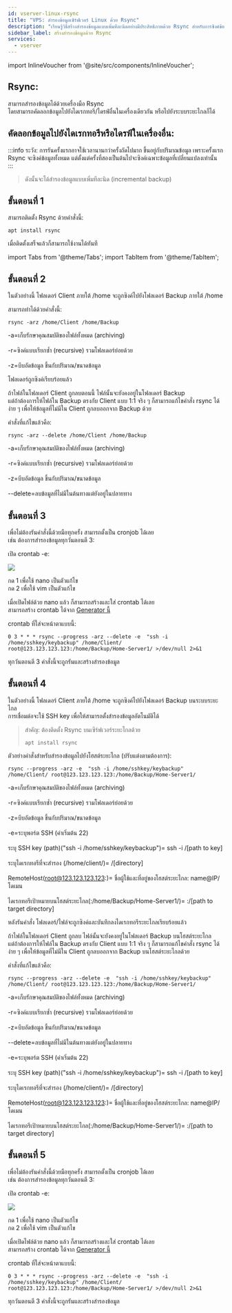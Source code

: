 ```yaml
---
id: vserver-linux-rsync
title: "VPS: สำรองข้อมูลเซิร์ฟเวอร์ Linux ด้วย Rsync"
description: "เรียนรู้วิธีสร้างสำรองข้อมูลแบบเพิ่มทีละนิดอย่างมีประสิทธิภาพด้วย Rsync สำหรับการซิงค์ข้อมูลทั้งในเครื่องและระยะไกล → เรียนรู้เพิ่มเติมตอนนี้"
sidebar_label: สร้างสำรองข้อมูลด้วย Rsync
services:
  - vserver
---
```


import InlineVoucher from '@site/src/components/InlineVoucher';

<InlineVoucher />

## Rsync:

สามารถสำรองข้อมูลได้ด้วยเครื่องมือ Rsync  
โดยสามารถคัดลอกข้อมูลไปยังไดเรกทอรี/ไดรฟ์อื่นในเครื่องเดียวกัน หรือไปยังระบบระยะไกลก็ได้  

## คัดลอกข้อมูลไปยังไดเรกทอรีหรือไดรฟ์ในเครื่องอื่น:

:::info
ระวัง: การรันครั้งแรกอาจใช้เวลานานกว่าครั้งถัดไปมาก ขึ้นอยู่กับปริมาณข้อมูล เพราะครั้งแรก Rsync จะซิงค์ข้อมูลทั้งหมด แต่ตั้งแต่ครั้งที่สองเป็นต้นไปจะซิงค์เฉพาะข้อมูลที่เปลี่ยนแปลงเท่านั้น  
:::
> ดังนั้นจะได้สำรองข้อมูลแบบเพิ่มทีละนิด (incremental backup)  

## ขั้นตอนที่ 1

สามารถติดตั้ง Rsync ด้วยคำสั่งนี้:

```
apt install rsync
```

เมื่อติดตั้งเสร็จแล้วก็สามารถใช้งานได้ทันที  

import Tabs from '@theme/Tabs';
import TabItem from '@theme/TabItem';

<Tabs>
<TabItem value="Daily backup to a local directory/drive" label="สำรองข้อมูลรายวันไปยังไดเรกทอรี/ไดรฟ์ในเครื่อง">

## ขั้นตอนที่ 2

ในตัวอย่างนี้ โฟลเดอร์ Client ภายใต้ /home จะถูกซิงค์ไปยังโฟลเดอร์ Backup ภายใต้ /home  

สามารถทำได้ด้วยคำสั่งนี้: 

```
rsync -arz /home/Client /home/Backup
```
-a=เก็บรักษาคุณสมบัติของไฟล์ทั้งหมด (archiving)  
<br/>
-r=ซิงค์แบบเรียกซ้ำ (recursive) รวมโฟลเดอร์ย่อยด้วย  
<br/>
-z=บีบอัดข้อมูล ขึ้นกับปริมาณ/ขนาดข้อมูล  

โฟลเดอร์ถูกซิงค์เรียบร้อยแล้ว  

ถ้าไฟล์ในโฟลเดอร์ Client ถูกลบตอนนี้ ไฟล์นั้นจะยังคงอยู่ในโฟลเดอร์ Backup  
แต่ถ้าต้องการให้ไฟล์ใน Backup ตรงกับ Client แบบ 1:1 จริง ๆ ก็สามารถแก้ไขคำสั่ง rsync ได้ง่าย ๆ เพื่อให้ข้อมูลที่ไม่มีใน Client ถูกลบออกจาก Backup ด้วย  

คำสั่งที่แก้ไขแล้วคือ: 

```
rsync -arz --delete /home/Client /home/Backup
```
-a=เก็บรักษาคุณสมบัติของไฟล์ทั้งหมด (archiving)  
<br/>
-r=ซิงค์แบบเรียกซ้ำ (recursive) รวมโฟลเดอร์ย่อยด้วย  
<br/>
-z=บีบอัดข้อมูล ขึ้นกับปริมาณ/ขนาดข้อมูล  
<br/>
--delete=ลบข้อมูลที่ไม่มีในต้นทางแต่ยังอยู่ในปลายทาง  

## ขั้นตอนที่ 3

เพื่อไม่ต้องรันคำสั่งนี้ด้วยมือทุกครั้ง สามารถตั้งเป็น cronjob ได้เลย  
เช่น ต้องการสำรองข้อมูลทุกวันตอนตี 3:  

เปิด crontab -e:

![](https://screensaver01.zap-hosting.com/index.php/s/9ScQ7roDkzWcSFW/preview)

กด 1 เพื่อใช้ nano เป็นตัวแก้ไข  
กด 2 เพื่อใช้ vim เป็นตัวแก้ไข  

เมื่อเปิดไฟล์ด้วย nano แล้ว ก็สามารถสร้างและใส่ crontab ได้เลย  
สามารถสร้าง crontab ได้จาก [Generator นี้](https://crontab-generator.org/)  

crontab ที่ใส่จะหน้าตาแบบนี้: 

 ```
0 3 * * * rsync --progress -arz --delete -e  "ssh -i /home/sshkey/keybackup" /home/Client/ root@123.123.123.123:/home/Backup/Home-Server1/ >/dev/null 2>&1
```

ทุกวันตอนตี 3 คำสั่งนี้จะถูกรันและสร้างสำรองข้อมูล  

</TabItem>
<TabItem value="Daily backup to a remote system" label="สำรองข้อมูลรายวันไปยังระบบระยะไกล">

## ขั้นตอนที่ 4

ในตัวอย่างนี้ โฟลเดอร์ Client ภายใต้ /home จะถูกซิงค์ไปยังโฟลเดอร์ Backup บนระบบระยะไกล  
การเชื่อมต่อจะใช้ SSH key เพื่อให้สามารถตั้งสำรองข้อมูลอัตโนมัติได้  
>สำคัญ: ต้องติดตั้ง Rsync บนเซิร์ฟเวอร์ระยะไกลด้วย  
>```
>apt install rsync
>```

ตัวอย่างคำสั่งสำหรับสำรองข้อมูลไปยังโฮสต์ระยะไกล (ปรับแต่งตามต้องการ): 

```
rsync --progress -arz -e  "ssh -i /home/sshkey/keybackup" /home/Client/ root@123.123.123.123:/home/Backup/Home-Server1/
```

-a=เก็บรักษาคุณสมบัติของไฟล์ทั้งหมด (archiving)  
<br/>
-r=ซิงค์แบบเรียกซ้ำ (recursive) รวมโฟลเดอร์ย่อยด้วย  
<br/>
-z=บีบอัดข้อมูล ขึ้นกับปริมาณ/ขนาดข้อมูล  
<br/>
-e=ระบุพอร์ต SSH (ค่าเริ่มต้น 22)  
<br/>
ระบุ SSH key (path)("ssh -i /home/sshkey/keybackup")= ssh -i /[path to key]  
<br/>
ระบุไดเรกทอรีที่จะสำรอง (/home/client/)= /[directory]  
<br/>
RemoteHost(root@123.123.123.123:)= ชื่อผู้ใช้และที่อยู่ของโฮสต์ระยะไกล: name@IP/โดเมน  
<br/>
ไดเรกทอรีเป้าหมายบนโฮสต์ระยะไกล(:/home/Backup/Home-Server1/)= :/[path to target directory]  

หลังรันคำสั่ง โฟลเดอร์/ไฟล์จะถูกซิงค์และบันทึกลงไดเรกทอรีระยะไกลเรียบร้อยแล้ว  

ถ้าไฟล์ในโฟลเดอร์ Client ถูกลบ ไฟล์นั้นจะยังคงอยู่ในโฟลเดอร์ Backup บนโฮสต์ระยะไกล  
แต่ถ้าต้องการให้ไฟล์ใน Backup ตรงกับ Client แบบ 1:1 จริง ๆ ก็สามารถแก้ไขคำสั่ง rsync ได้ง่าย ๆ เพื่อให้ข้อมูลที่ไม่มีใน Client ถูกลบออกจาก Backup บนโฮสต์ระยะไกลด้วย  

คำสั่งที่แก้ไขแล้วคือ:

```
rsync --progress -arz --delete -e  "ssh -i /home/sshkey/keybackup" /home/Client/ root@123.123.123.123:/home/Backup/Home-Server1/
```
-a=เก็บรักษาคุณสมบัติของไฟล์ทั้งหมด (archiving)  
<br/>
-r=ซิงค์แบบเรียกซ้ำ (recursive) รวมโฟลเดอร์ย่อยด้วย  
<br/>
-z=บีบอัดข้อมูล ขึ้นกับปริมาณ/ขนาดข้อมูล  
<br/>
--delete=ลบข้อมูลที่ไม่มีในต้นทางแต่ยังอยู่ในปลายทาง  
<br/>
-e=ระบุพอร์ต SSH (ค่าเริ่มต้น 22)  
<br/>
ระบุ SSH key (path)("ssh -i /home/sshkey/keybackup")= ssh -i /[path to key]  
<br/>
ระบุไดเรกทอรีที่จะสำรอง (/home/client/)= /[directory]  
<br/>
RemoteHost(root@123.123.123.123:)= ชื่อผู้ใช้และที่อยู่ของโฮสต์ระยะไกล: name@IP/โดเมน  
<br/>
ไดเรกทอรีเป้าหมายบนโฮสต์ระยะไกล(:/home/Backup/Home-Server1/)= :/[path to target directory]  

## ขั้นตอนที่ 5

เพื่อไม่ต้องรันคำสั่งนี้ด้วยมือทุกครั้ง สามารถตั้งเป็น cronjob ได้เลย  
เช่น ต้องการสำรองข้อมูลทุกวันตอนตี 3:  

เปิด crontab -e:

![](https://screensaver01.zap-hosting.com/index.php/s/9ScQ7roDkzWcSFW/preview)

กด 1 เพื่อใช้ nano เป็นตัวแก้ไข  
กด 2 เพื่อใช้ vim เป็นตัวแก้ไข  

เมื่อเปิดไฟล์ด้วย nano แล้ว ก็สามารถสร้างและใส่ crontab ได้เลย  
สามารถสร้าง crontab ได้จาก [Generator นี้](https://crontab-generator.org/)  

crontab ที่ใส่จะหน้าตาแบบนี้: 
  
  
 ```
0 3 * * * rsync --progress -arz --delete -e  "ssh -i /home/sshkey/keybackup" /home/Client/ root@123.123.123.123:/home/Backup/Home-Server1/ >/dev/null 2>&1
```

ทุกวันตอนตี 3 คำสั่งนี้จะถูกรันและสร้างสำรองข้อมูล  

</TabItem>
</Tabs>

<InlineVoucher />